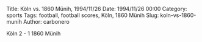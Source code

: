 Title: Köln vs. 1860 Münih, 1994/11/26
Date: 1994/11/26 00:00
Category: sports
Tags: football, football scores, Köln, 1860 Münih
Slug: koln-vs-1860-munih
Author: carbonero


Köln 2 - 1 1860 Münih
